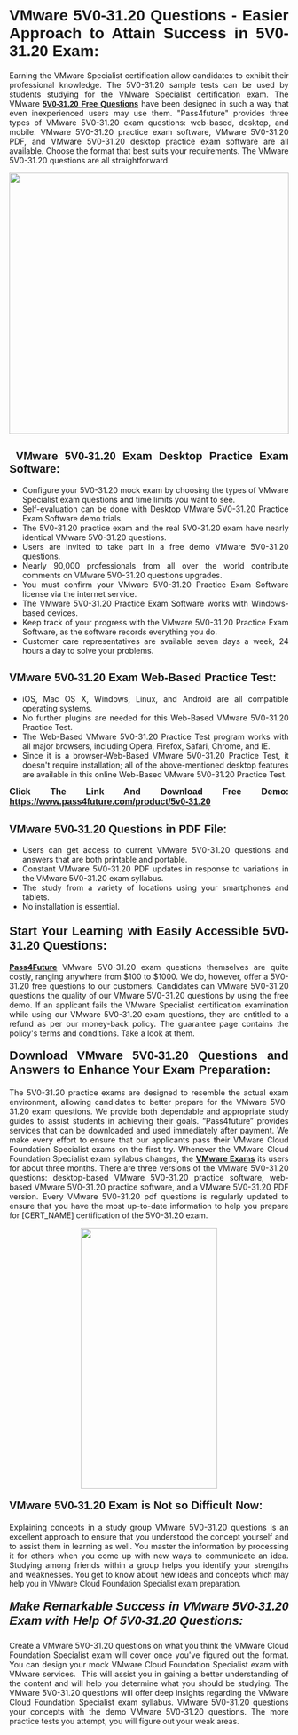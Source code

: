<h1 style="text-align: justify;"><span style="font-family:Tahoma,Geneva,sans-serif;"><strong>VMware 5V0-31.20 Questions - Easier Approach to Attain Success in 5V0-31.20 Exam:</strong></span></h1>

<p style="text-align: justify;">Earning the VMware Specialist certification allow candidates to exhibit their professional knowledge. The 5V0-31.20 sample tests can be used by students studying for the VMware Specialist certification exam. The VMware <a href="https://www.pass4future.com/questions/vmware/5v0-31.20" target="_blank"><span style="font-family:Tahoma,Geneva,sans-serif;"><strong>5V0-31.20 Free Questions</strong></span></a> have been designed in such a way that even inexperienced users may use them. "Pass4future" provides three types of VMware 5V0-31.20 exam questions: web-based, desktop, and mobile. VMware 5V0-31.20 practice exam software, VMware 5V0-31.20 PDF, and VMware 5V0-31.20 desktop practice exam software are all available. Choose the format that best suits your requirements. The VMware 5V0-31.20 questions are all straightforward.</p>

<p style="text-align: justify;"><a href="https://www.pass4future.com/product/5v0-31.20" target="_blank"><img alt="" src="https://lh3.googleusercontent.com/pw/AM-JKLU5_aushiRQbaoUdVonD_1om6esFnUm_j21jdeI1V3aesz_ETcO2Y8QVj0ZamD1vJ__MzXKNoh3XzzrDTXgudBuMwEatvdphNwcixeZDIncATvFdVanIchOfqVuIJHbWkG03KYMH2pwXnb7WaAnvI3g=w1366-h490-no?authuser=0" style="width: 100%; height: 470px;" /></a></p>

<h2 style="text-align: justify;"><strong><span style="font-family:Tahoma,Geneva,sans-serif;"><span style="font-size:20px;"> VMware 5V0-31.20 Exam Desktop Practice Exam Software:</span></span></strong></h2>

<ul>
	<li style="text-align: justify;">Configure your 5V0-31.20 mock exam by choosing the types of VMware Specialist exam questions and time limits you want to see.</li>
	<li style="text-align: justify;">Self-evaluation can be done with Desktop VMware 5V0-31.20 Practice Exam Software demo trials.</li>
	<li style="text-align: justify;">The 5V0-31.20 practice exam and the real 5V0-31.20 exam have nearly identical VMware 5V0-31.20 questions.</li>
	<li style="text-align: justify;">Users are invited to take part in a free demo VMware 5V0-31.20 questions.</li>
	<li style="text-align: justify;">Nearly 90,000 professionals from all over the world contribute comments on VMware 5V0-31.20 questions upgrades.</li>
	<li style="text-align: justify;">You must confirm your VMware 5V0-31.20 Practice Exam Software license via the internet service.</li>
	<li style="text-align: justify;">The VMware 5V0-31.20 Practice Exam Software works with Windows-based devices.</li>
	<li style="text-align: justify;">Keep track of your progress with the VMware 5V0-31.20 Practice Exam Software, as the software records everything you do.</li>
	<li style="text-align: justify;">Customer care representatives are available seven days a week, 24 hours a day to solve your problems.</li>
</ul>

<h2 style="text-align: justify;"><span style="font-family:Tahoma,Geneva,sans-serif;"><strong><span style="font-size:20px;">VMware 5V0-31.20 Exam Web-Based Practice Test:</span></strong></span></h2>

<ul>
	<li style="text-align: justify;">iOS, Mac OS X, Windows, Linux, and Android are all compatible operating systems.</li>
	<li style="text-align: justify;">No further plugins are needed for this Web-Based VMware 5V0-31.20 Practice Test.</li>
	<li style="text-align: justify;">The Web-Based VMware 5V0-31.20 Practice Test program works with all major browsers, including Opera, Firefox, Safari, Chrome, and IE.</li>
	<li style="text-align: justify;">Since it is a browser-Web-Based VMware 5V0-31.20 Practice Test, it doesn't require installation; all of the above-mentioned desktop features are available in this online Web-Based VMware 5V0-31.20 Practice Test.</li>
</ul>

<p style="text-align: justify;"><span style="font-family:Tahoma,Geneva,sans-serif;"><span style="font-size:16px;"><strong>Click The Link And Download Free Demo:</strong></span></span> <a href="https://www.pass4future.com/product/5v0-31.20" target="_blank"><span style="font-family:Tahoma,Geneva,sans-serif;"><span style="font-size:16px;"><strong>https://www.pass4future.com/product/5v0-31.20</strong></span></span></a></p>

<h2 style="text-align: justify;"><strong><span style="font-family:Tahoma,Geneva,sans-serif;"><span style="font-size:20px;">VMware 5V0-31.20 Questions in PDF File:</span></span></strong></h2>

<ul>
	<li style="text-align: justify;">Users can get access to current VMware 5V0-31.20 questions and answers that are both printable and portable.</li>
	<li style="text-align: justify;">Constant VMware 5V0-31.20 PDF updates in response to variations in the VMware 5V0-31.20 exam syllabus.</li>
	<li style="text-align: justify;">The study from a variety of locations using your smartphones and tablets.</li>
	<li style="text-align: justify;">No installation is essential.</li>
</ul>

<h3 style="text-align: justify;"><span style="font-family:Tahoma,Geneva,sans-serif;"><strong><span style="font-size:22px;">Start Your Learning with Easily Accessible 5V0-31.20 Questions:</span></strong></span></h3>

<p style="text-align: justify;"><strong><a href="https://www.pass4future.com/" target="_blank">Pass4Future</a></strong> VMware 5V0-31.20 exam questions themselves are quite costly, ranging anywhere from $100 to $1000. We do, however, offer a 5V0-31.20 free questions to our customers. Candidates can VMware 5V0-31.20 questions the quality of our VMware 5V0-31.20 questions by using the free demo. If an applicant fails the VMware Specialist certification examination while using our VMware 5V0-31.20 exam questions, they are entitled to a refund as per our money-back policy. The guarantee page contains the policy's terms and conditions. Take a look at them.</p>

<h4 style="text-align: justify;"><strong><span style="font-family:Tahoma,Geneva,sans-serif;"><span style="font-size:22px;">Download VMware 5V0-31.20 Questions and Answers to Enhance Your Exam Preparation:</span></span></strong></h4>

<p style="text-align: justify;">The 5V0-31.20 practice exams are designed to resemble the actual exam environment, allowing candidates to better prepare for the VMware 5V0-31.20 exam questions. We provide both dependable and appropriate study guides to assist students in achieving their goals. “Pass4future” provides services that can be downloaded and used immediately after payment. We make every effort to ensure that our applicants pass their VMware Cloud Foundation Specialist exams on the first try. Whenever the VMware Cloud Foundation Specialist exam syllabus changes, the <strong><a href="https://www.pass4future.com/vmware" target="_blank">VMware Exams</a></strong> its users for about three months. There are three versions of the VMware 5V0-31.20 questions: desktop-based VMware 5V0-31.20 practice software, web-based VMware 5V0-31.20 practice software, and a VMware 5V0-31.20 PDF version. Every VMware 5V0-31.20 pdf questions is regularly updated to ensure that you have the most up-to-date information to help you prepare for [CERT_NAME] certification of the 5V0-31.20 exam.</p>

<p style="text-align: center;"><a href="https://www.pass4future.com/product/5v0-31.20" target="_blank"><img alt="" src="https://lh3.googleusercontent.com/pw/AM-JKLV3yUm3jiqqIo1xIsj1VJ_UeysYexQY-pRYO0rIFl3vg11QZioN-gzffpw2AfKqFynWuvoXOreWrWS0swpr4xmOSWfwII2jvatteuqrfxiWGFBSHPiZUCoi33jqeymK5dmu-0enyX6tayRCAMHw05jv=s617-no?authuser=0" style="width: 70%; height: 470px;" /></a></p>

<h4 style="text-align: justify;"><strong><span style="font-family:Tahoma,Geneva,sans-serif;"><span style="font-size:20px;">VMware 5V0-31.20 Exam is Not so Difficult Now:</span></span></strong></h4>

<p style="text-align: justify;">Explaining concepts in a study group VMware 5V0-31.20 questions is an excellent approach to ensure that you understood the concept yourself and to assist them in learning as well. You master the information by processing it for others when you come up with new ways to communicate an idea. Studying among friends within a group helps you identify your strengths and weaknesses. You get to know about new ideas and concepts <span style="font-family:Tahoma,Geneva,sans-serif;">which may help you in VMware Cloud Foundation Specialist exam preparation.</span></p>

<h5 style="text-align: justify;"><span style="font-family:Tahoma,Geneva,sans-serif;"><span style="font-size:22px;"><strong>Make Remarkable Success in VMware 5V0-31.20 Exam with Help Of 5V0-31.20 Questions:</strong></span></span></h5>

<p style="text-align: justify;">Create a VMware 5V0-31.20 questions on what you think the VMware Cloud Foundation Specialist exam will cover once you've figured out the format. You can design your mock VMware Cloud Foundation Specialist exam with VMware services.  This will assist you in gaining a better understanding of the content and will help you determine what you should be studying. The VMware 5V0-31.20 questions will offer deep insights regarding the VMware Cloud Foundation Specialist exam syllabus. VMware 5V0-31.20 questions your concepts with the demo VMware 5V0-31.20 questions. The more practice tests you attempt, you will figure out your weak areas.</p>
